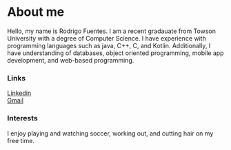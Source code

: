 # About me

Hello, my name is Rodrigo Fuentes. I am a recent gradauate from Towson University with a degree of Computer Science.
I have experience with programming languages such as java, C++, C, and Kotlin. Additionally, I have understanding of databases,
object oriented programming, mobile app development, and web-based programming. 

### Links
[Linkedin](https://www.linkedin.com/in/rodrigo-fuentes-75304817b/) <br>
[Gmail](mailto:rafuentes763@gmail.com)


### Interests
I enjoy playing and watching soccer, working out, and cutting hair on my free time. 

